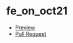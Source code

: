 # fe_on_oct21
- [Preview](https://vlad-tuzenko.github.io/my-project/)
- [Pull Request](https://github.com/vlad-tuzenko/my-project/pull/1/files)